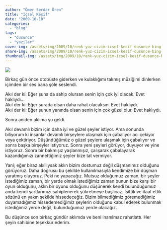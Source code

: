 ```yaml
---
author: "Ömer Serdar Ören"
title: "İçsel Keşif"
date: "2009-10-10"
categories: 
  - "blog"
tags: 
  - "dusunce"
  - "yazilar"
cover-img: /assets/img/2009/10/renk-yuz-cizim-icsel-kesif-dusunce-bing-image-creator-1.jpeg
share-img: /assets/img/2009/10/renk-yuz-cizim-icsel-kesif-dusunce-bing-image-creator-1.jpeg
thumbnail-img: /assets/img/2009/10/renk-yuz-cizim-icsel-kesif-dusunce-bing-image-creator-1.jpeg
---
```


![](https://holomirror.wordpress.com/wp-content/uploads/2009/10/renk-yuz-cizim-icsel-kesif-dusunce-bing-image-creator-1.jpeg)

Birkaç gün önce otobüste giderken ve kulaklığımı takmış müziğimi dinlerken içimden bir ses bana şöle seslendi.

Akıl der ki: Eğer şuna da sahip olursan senin için çok iyi olacak. Evet haklıydı…  
Akıl der ki: Eğer şurada olsan daha rahat olacaksın. Evet haklıydı.  
Akıl der ki: Eğer şunun yanında olsan senin için çok güzel olur. Evet haklıydı.

Sonra aniden aklıma şu geldi.

Akıl devamlı bizim için daha iyi ve güzel şeyler istiyor. Ama sonunda biliyorum ki insanlar devamlı birşeylere ulaşmak için çabalıyor acı çekiyor veya çektiriyor. Düşündüğümüz o güzel şeylere ulaşmak için çabalıyor ve sonra başka birşeyler istiyoruz. Sonra yeni şeyleri görüyor, duyuyor ve yine istiyoruz. Sonra bir bakmışız yaşlanmışız, çalışarak çabalayarak kazandığımızı zannettiğimiz şeyler bize tat vermiyor.

Yani; eğer biraz akıllıysak aklın bizim dostumuz değil düşmanımız olduğunu görüyoruz. Daha doğrusu bu şekilde kullanılmasıyla kendimize bir düşman yaratmış oluyoruz. Peki ne yapacağız. Mutsuz olduğumuz zaman, bir şeyler istediğimiz zaman, bir yerde olmak istediğimiz zaman bunun bize karşı bir oyun olduğunu, aklın bir oyunu olduğunu düşünerek kendi bulunduğumuz anda kendi şartlarımızı sahiplenerek şükretmeye başlıcaz. İşittik ve itaat ettik sözünü en yakın şekilde hissedeceğiz. Bizim bilmediğimiz göremediğimiz duyamadığımız hissedemediğimiz şeylerin olduğunu kabul ederek bulunmak istediğimiz yerde değil, bulunduğumuz yerde olacağız.

Bu düşünce son birkaç gündür aklımda ve beni inanılmaz rahatlattı. Her şeyin sahibine teşekkür ederim.
